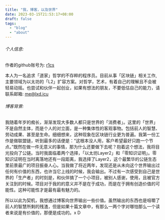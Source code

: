 ```yaml
---
title: "我，博客，以及世界"
date: 2023-03-15T21:53:17+08:00
draft: false
tags:
  - "blog"
  - "about"
---
```




###### 个人信息:

  作者的github账号为: [r1cs](http://github.com/r1cs)

  本人为一名追求「道家」哲学的不存粹的程序员。目前从事「区块链」相关工作,主要领域为以太坊的「L2」扩容方案。对哲学，艺术，有着自己的理解且不会被轻易动摇。也尝试和伙伴一起创业，如果有想法的朋友，不要低估自己的能力，请联系邮箱: me@lxd.icu





###### 博客背景:

  我随着年岁的痴长，渐渐发现大多数人都只是世界的「消费者」。这里的「世界」不是自然主体，而是个人的对立面，是一种集体性的客观事物。包括前人的智慧、劳动成果、甚至是生命。细细想来，这种现象在区块链行业更为普遍。我第一份工作是做联盟链，听到最多的话便是：“这根本没人用，客户希望最好只跑一个节点。”既然在做一件无意义的事情，那为什么还要做下去呢？抱着这个想法，我将目光投向了公链。当时我面临着两个选择，「以太坊Layer2」和「零知识证明」。零知识证明在当时离落地还有一段距离，我选择了Layer2，这个最繁华的公链生态里前景最广的项目振奋人心。当我做了将近两年，发现还是从未向这个世界输出过任何有价值的东西，也许当它上线的时候，我会输出。不过有一次感受到自己是世界的「生产者」的时刻是，和伙伴搞了一个小项目，被别人感谢，使用，且被官方关注到的时候。项目对于我的的意义并不是在于成功，而是在于拥有创造价值的可能性。这种可能性才是最有最有魅力的。



所以以此为契机，我想通过博客向世界输出一些价值。虽然输出的东西也是咀嚼了前人的智慧所剩的残渣，但是如果十篇文章中，有那么一两个字对哪怕那么一个读者来说是有价值的，那便是成功的。x D
